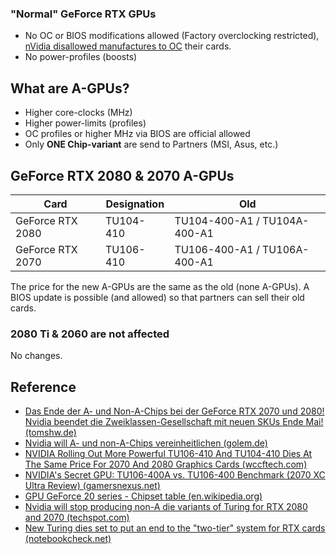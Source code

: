 ### "Normal" GeForce RTX GPUs

* No OC or BIOS modifications allowed (Factory overclocking restricted), [nVidia disallowed manufactures to OC](https://www.techpowerup.com/forums/threads/zotac-avoids-nvidia-gtx-1070-ti-factory-overclocking-restrictions-via-oc-profile.238387/) their cards.
* No power-profiles (boosts)


## What are A-GPUs?

* Higher core-clocks (MHz)
* Higher power-limits (profiles)
* OC profiles or higher MHz via BIOS are official allowed
* Only **ONE Chip-variant** are send to Partners (MSI, Asus, etc.)


## GeForce RTX 2080 & 2070 A-GPUs

| Card  | Designation | Old
| ------------- | ------------- | ------------- |
| GeForce RTX 2080  | TU104-410  | TU104-400-A1 / TU104A-400-A1 |
| GeForce RTX 2070  | TU106-410  | TU106-400-A1 / TU106A-400-A1 |


The price for the new A-GPUs are the same as the old (none A-GPUs). A BIOS update is possible (and allowed) so that partners can sell their old cards.


### 2080 Ti & 2060 are not affected

No changes.


## Reference

* [Das Ende der A- und Non-A-Chips bei der GeForce RTX 2070 und 2080! Nvidia beendet die Zweiklassen-Gesellschaft mit neuen SKUs Ende Mai! (tomshw.de)](https://www.tomshw.de/2019/05/03/das-ende-der-a-und-non-a-chips-bei-der-geforce-rtx-2070-und-2080-nvidia-beendet-die-zweiklassen-gesellschaft-mit-neuen-skus-ende-mai/)
* [Nvidia will A- und non-A-Chips vereinheitlichen (golem.de)](https://www.golem.de/news/turing-grafikkarten-nvidia-will-a-und-non-a-chips-vereinheitlichen-1905-141063.html)
* [NVIDIA Rolling Out More Powerful TU106-410 And TU104-410 Dies At The Same Price For 2070 And 2080 Graphics Cards (wccftech.com)](https://wccftech.com/nvidia-new-turing-tu104-tu106-410-a-series-graphics-cards/)
* [NVIDIA's Secret GPU: TU106-400A vs. TU106-400 Benchmark (2070 XC Ultra Review) (gamersnexus.net)](https://www.gamersnexus.net/hwreviews/3386-nvidias-secret-gpu-tu106-400-vs-400a-2070-xc-ultra-review)
* [GPU GeForce 20 series - Chipset table (en.wikipedia.org)](https://en.wikipedia.org/wiki/GeForce_20_series#Chipset_table)
* [Nvidia will stop producing non-A die variants of Turing for RTX 2080 and 2070 (techspot.com)](https://www.techspot.com/news/79939-nvidia-stop-producing-non-die-variants-turing-rtx.html)
* [New Turing dies set to put an end to the "two-tier" system for RTX cards (notebookcheck.net)](https://www.notebookcheck.net/New-Turing-dies-set-to-put-an-end-to-the-two-tier-system-for-RTX-cards.420122.0.html)
